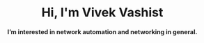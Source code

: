 <h1 align="center">Hi, I'm Vivek Vashist</h1>
<h4 align="center">I’m interested in network automation and networking in general.</h4>
